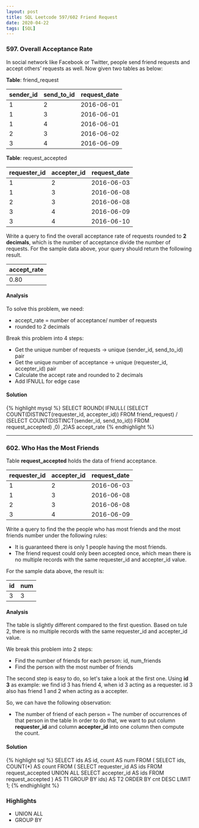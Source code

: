 ```yaml
---
layout: post
title: SQL Leetcode 597/602 Friend Request
date: 2020-04-22
tags: [SQL]
---
```


### 597. Overall Acceptance Rate ###

In social network like Facebook or Twitter, people send friend requests and
accept others’ requests as well. Now given two tables as below:

**Table**: friend_request

| sender_id | send_to_id |  request_date |
|-----------|------------|---------------|
| 1         |  2         |   2016-06-01  |
| 1         |  3         |   2016-06-01  |
| 1         |  4         |   2016-06-01  |
| 2         |  3         |   2016-06-02  |
| 3         |  4         |   2016-06-09  |

**Table**: request_accepted

| requester_id | accepter_id |  request_date |
|--------------|-------------|---------------|
| 1            |  2          |   2016-06-03  |
| 1            |  3          |   2016-06-08  |
| 2            |  3          |   2016-06-08  |
| 3            |  4          |   2016-06-09  |
| 3            |  4          |   2016-06-10  |


Write a query to find the overall acceptance rate of requests rounded to **2 decimals**,
which is the number of acceptance divide the number of requests.
For the sample data above, your query should return the following result.

| accept_rate |
|-------------|
|      0.80   |

#### Analysis ####
To solve this problem, we need:
* accept_rate = number of acceptance/ number of requests
* rounded to 2 decimals

Break this problem into 4 steps:
* Get the unique number of requests -> unique (sender_id, send_to_id) pair
* Get the unique number of acceptance -> unique (requester_id, accepter_id) pair
* Calculate the accept rate and rounded to 2 decimals
* Add IFNULL for edge case

#### Solution ####
{% highlight mysql %}
SELECT
ROUND(
  IFNULL(
  (SELECT COUNT(DISTINCT(requester_id, accepter_id))
   FROM friend_request)
  /
  (SELECT COUNT(DISTINCT(sender_id, send_to_id))
   FROM request_accepted)
   ,0)
,2)AS accept_rate
{% endhighlight %}

***

### 602. Who Has the Most Friends ###

Table **request_accepted** holds the data of friend acceptance.

| requester_id | accepter_id |  request_date |
|--------------|-------------|---------------|
| 1            |  2          |   2016-06-03  |
| 1            |  3          |   2016-06-08  |
| 2            |  3          |   2016-06-08  |
| 3            |  4          |   2016-06-09  |

Write a query to find the the people who has most friends and the most friends number under the following rules:

* It is guaranteed there is only 1 people having the most friends.
* The friend request could only been accepted once, which mean there is no multiple records with the same requester_id and accepter_id value.

For the sample data above, the result is:

| id | num |  
|----|-----|
| 3  |  3  |  

#### Analysis ####
The table is slightly different compared to the first question. Based on tule 2,
there is no multiple records with the same requester_id and accepter_id value.

We break this problem into 2 steps:
* Find the number of friends for each person: id, num_friends
* Find the person with the most number of friends

The second step is easy to do, so let's take a look at the first one.
Using **id 3** as example: we find id 3 has friend 4, when id 3 acting as a requester.
id 3 also has friend 1 and 2 when acting as a accepter.  

So, we can have the following observation:
* The number of friend of each person = The number of occurrences of that person in the table
In order to do that, we want to put column **requester_id** and column **accepter_id** into one column
then compute the count.

#### Solution ####
{% highlight sql %}
SELECT ids AS id, count AS num
FROM
  (
  SELECT ids, COUNT(*) AS count
  FROM
    (
    SELECT requester_id AS ids FROM request_accepted
    UNION ALL
    SELECT accepter_id AS ids FROM request_accepted
    ) AS T1
  GROUP BY ids) AS T2
ORDER BY cnt DESC
LIMIT 1;
{% endhighlight %}

### Highlights ###
* UNION ALL
* GROUP BY
